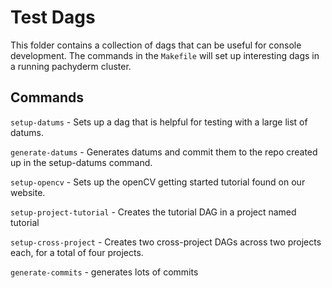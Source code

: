 # Test Dags
This folder contains a collection of dags that can be useful for console development. The commands in the `Makefile` will set up interesting dags in a running pachyderm cluster.

## Commands

`setup-datums` - Sets up a dag that is helpful for testing with a large list of datums.

`generate-datums` - Generates datums and commit them to the repo created up in the setup-datums command.

`setup-opencv` - Sets up the openCV getting started tutorial found on our website.

`setup-project-tutorial` - Creates the tutorial DAG in a project named tutorial

`setup-cross-project` - Creates two cross-project DAGs across two projects each, for a total of four projects.

`generate-commits` - generates lots of commits
